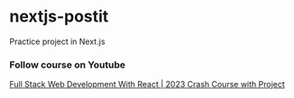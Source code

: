 # nextjs-postit
Practice project in Next.js

### Follow course on Youtube
[Full Stack Web Development With React | 2023 Crash Course with Project](https://www.youtube.com/watch?v=4xduSsxa5Os&ab_channel=developedbyed)